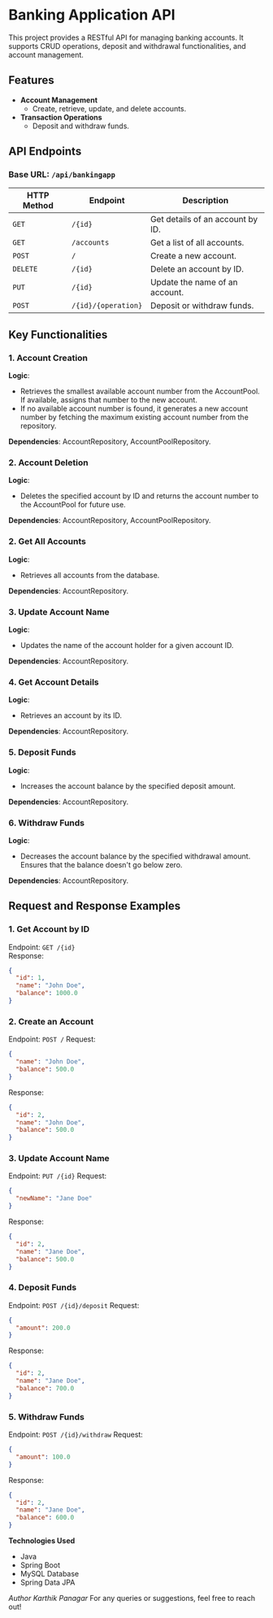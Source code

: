 # Banking Application API

This project provides a RESTful API for managing banking accounts. 
It supports CRUD operations, deposit and withdrawal functionalities, and account management.

## Features

- **Account Management**
    - Create, retrieve, update, and delete accounts.
- **Transaction Operations**
    - Deposit and withdraw funds.
 
## API Endpoints

### **Base URL:** `/api/bankingapp`

| HTTP Method | Endpoint            | Description                      |
| ----------- | ------------------- | -------------------------------- |
| `GET`       | `/{id}`             | Get details of an account by ID. |
| `GET`       | `/accounts`         | Get a list of all accounts.      |
| `POST`      | `/`                 | Create a new account.            |
| `DELETE`    | `/{id}`             | Delete an account by ID.         |
| `PUT`       | `/{id}`             | Update the name of an account.   |
| `POST`      | `/{id}/{operation}` | Deposit or withdraw funds.       |

## Key Functionalities

### 1. Account Creation
**Logic**:
- Retrieves the smallest available account number from the AccountPool. If available, assigns that number to the new account.
- If no available account number is found, it generates a new account number by fetching the maximum existing account number from the repository.

**Dependencies**: AccountRepository, AccountPoolRepository.

### 2.  Account Deletion
**Logic**:
- Deletes the specified account by ID and returns the account number to the AccountPool for future use.

**Dependencies**: AccountRepository, AccountPoolRepository.

### 2. Get All Accounts
**Logic**:
- Retrieves all accounts from the database.

**Dependencies**: AccountRepository.

### 3. Update Account Name
**Logic**:
- Updates the name of the account holder for a given account ID.

**Dependencies**: AccountRepository.

### 4. Get Account Details
**Logic**:
- Retrieves an account by its ID.

**Dependencies**: AccountRepository.

### 5. Deposit Funds
**Logic**:
- Increases the account balance by the specified deposit amount.

**Dependencies**: AccountRepository.

### 6. Withdraw Funds
**Logic**:
- Decreases the account balance by the specified withdrawal amount. Ensures that the balance doesn't go below zero.

**Dependencies**: AccountRepository.

## Request and Response Examples

### 1. Get Account by ID

Endpoint: `GET /{id}`  
Response:

```json
{
  "id": 1,
  "name": "John Doe",
  "balance": 1000.0
}
```
### 2. Create an Account
Endpoint: `POST /`
Request:

```json
{
  "name": "John Doe",
  "balance": 500.0
}
```
Response:

```json
{
  "id": 2,
  "name": "John Doe",
  "balance": 500.0
}
```
### 3. Update Account Name
Endpoint: `PUT /{id}`
Request:

```json
{
  "newName": "Jane Doe"
}
```
Response:

```json
{
  "id": 2,
  "name": "Jane Doe",
  "balance": 500.0
}
```
### 4. Deposit Funds
Endpoint: `POST /{id}/deposit`
Request:

```json
{
  "amount": 200.0
}
```
Response:

```json
{
  "id": 2,
  "name": "Jane Doe",
  "balance": 700.0
}
```
### 5. Withdraw Funds
Endpoint: `POST /{id}/withdraw`
Request:

```json
{
  "amount": 100.0
}
```
Response:

```json
{
  "id": 2,
  "name": "Jane Doe",
  "balance": 600.0
}
```

**Technologies Used**
- Java
- Spring Boot
- MySQL Database
- Spring Data JPA

_Author
Karthik Panagar_
For any queries or suggestions, feel free to reach out!
